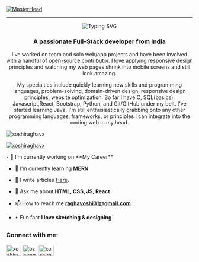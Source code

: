 [![MasterHead](https://user-images.githubusercontent.com/10498744/210012254-234538ff-d198-48aa-8964-37e6fd45d227.gif)](https://helpinggeeks.com)</br>
<div align="center"><hr/><img src="https://readme-typing-svg.herokuapp.com?font=Open+Sans&weight=700&size=40&pause=1000&center=true&random=false&width=500&height=75&lines=Hello%F0%9F%91%8B%2C+I'm+Oshi%F0%9F%99%8B%E2%80%8D%E2%99%80%EF%B8%8F;Nice+to+Meet+You%F0%9F%98%8A" alt="Typing SVG"/>
<h3 align="center">A passionate Full-Stack developer from India</h3>
<p align="center">
 I’ve worked on team and solo web/app projects and have been involved with a handful of open-source contributor. I love applying responsive design principles and watching my web pages shrink into mobile screens and still look amazing. 

My specialties include quickly learning new skills and programming languages, problem-solving, domain-driven design, responsive design principles, website optimization. So far I have C, SQL(basics), Javascript,React, Bootstrap, Python, and Git/GitHub under my belt. I've started learning Java. I'm still enthusiastically grabbing onto any other programming languages, frameworks, or principles I can integrate into the coding web in my head.</p>


<p align="left"> <img src="https://komarev.com/ghpvc/?username=xoshiraghavx&label=Profile%20views&color=0e75b6&style=flat" alt="xoshiraghavx"/> </p>

<p align="left"> <a href="https://twitter.com/xoshiraghavx" target="blank"><img src="https://img.shields.io/twitter/follow/xoshiraghavx?logo=twitter&style=for-the-badge" alt="xoshiraghavx"/></a> </p>
<div align="left">
 - 🔭 I’m currently working on **My Career**
 
 - 🌱 I’m currently learning **MERN**
 
 - 📝 I write articles <a href="https://medium.com/@xoshiraghavx">Here</a>.
 
 - 💬 Ask me about **HTML, CSS, JS, React**
 
 - 📫 How to reach me **raghavoshi31@gmail.com**
 
 - ⚡ Fun fact **I love sketching & designing**
</div>

<h3 align="left">Connect with me:</h3>
<p align="left">
<a href="https://twitter.com/xoshiraghavx" target="blank"><img align="center" src="https://raw.githubusercontent.com/rahuldkjain/github-profile-readme-generator/master/src/images/icons/Social/twitter.svg" alt="xoshiraghavx" height="30" width="40" /></a>
<a href="https://linkedin.com/in/oshiraghav" target="blank"><img align="center" src="https://raw.githubusercontent.com/rahuldkjain/github-profile-readme-generator/master/src/images/icons/Social/linked-in-alt.svg" alt="oshiraghav" height="30" width="40" /></a>
<a href="https://instagram.com/xoshiraghavx" target="blank"><img align="center" src="https://raw.githubusercontent.com/rahuldkjain/github-profile-readme-generator/master/src/images/icons/Social/instagram.svg" alt="xoshiraghavx" height="30" width="40" /></a>
</p>




